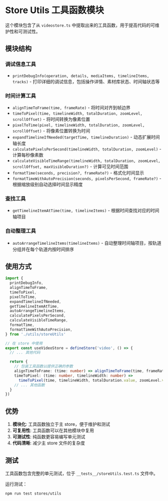 # Store Utils 工具函数模块

这个模块包含了从 `videostore.ts` 中提取出来的工具函数，用于提高代码的可维护性和可测试性。

## 模块结构

### 调试信息工具

- `printDebugInfo(operation, details, mediaItems, timelineItems, tracks)` - 打印详细的调试信息，包括操作详情、素材库状态、时间轴状态等

### 时间计算工具

- `alignTimeToFrame(time, frameRate)` - 将时间对齐到帧边界
- `timeToPixel(time, timelineWidth, totalDuration, zoomLevel, scrollOffset)` - 将时间转换为像素位置
- `pixelToTime(pixel, timelineWidth, totalDuration, zoomLevel, scrollOffset)` - 将像素位置转换为时间
- `expandTimelineIfNeeded(targetTime, timelineDuration)` - 动态扩展时间轴长度
- `calculatePixelsPerSecond(timelineWidth, totalDuration, zoomLevel)` - 计算每秒像素数
- `calculateVisibleTimeRange(timelineWidth, totalDuration, zoomLevel, scrollOffset, maxVisibleDuration?)` - 计算可见时间范围
- `formatTime(seconds, precision?, frameRate?)` - 格式化时间显示
- `formatTimeWithAutoPrecision(seconds, pixelsPerSecond, frameRate?)` - 根据缩放级别自动选择时间显示精度

### 查找工具

- `getTimelineItemAtTime(time, timelineItems)` - 根据时间查找对应的时间轴项目

### 自动整理工具

- `autoArrangeTimelineItems(timelineItems)` - 自动整理时间轴项目，按轨道分组并在每个轨道内按时间排序

## 使用方式

```typescript
import {
  printDebugInfo,
  alignTimeToFrame,
  timeToPixel,
  pixelToTime,
  expandTimelineIfNeeded,
  getTimelineItemAtTime,
  autoArrangeTimelineItems,
  calculatePixelsPerSecond,
  calculateVisibleTimeRange,
  formatTime,
  formatTimeWithAutoPrecision,
} from './utils/storeUtils'

// 在 store 中使用
export const useVideoStore = defineStore('video', () => {
  // ... 其他代码

  return {
    // 包装工具函数以提供正确的参数
    alignTimeToFrame: (time: number) => alignTimeToFrame(time, frameRate.value),
    timeToPixel: (time: number, timelineWidth: number) =>
      timeToPixel(time, timelineWidth, totalDuration.value, zoomLevel.value, scrollOffset.value),
    // ... 其他函数
  }
})
```

## 优势

1. **模块化**: 工具函数独立于主 store，便于维护和测试
2. **可复用性**: 工具函数可以在其他模块中复用
3. **可测试性**: 纯函数更容易编写单元测试
4. **代码清晰**: 减少主 store 文件的复杂度

## 测试

工具函数包含完整的单元测试，位于 `__tests__/storeUtils.test.ts` 文件中。

运行测试：

```bash
npm run test stores/utils
```
